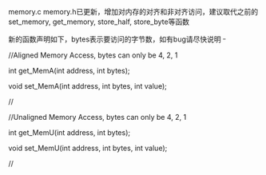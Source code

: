 memory.c memory.h已更新，增加对内存的对齐和非对齐访问，建议取代之前的set\_memory, get\_memory, store\_half, store\_byte等函数

新的函数声明如下，bytes表示要访问的字节数，如有bug请尽快说明 <sup>_</sup>

//Aligned Memory Access, bytes can only be 4, 2, 1

int get\_MemA(int address, int bytes);

void set\_MemA(int address, int bytes, int value);

//

//Unaligned Memory Access, bytes can only be 4, 2, 1

int get\_MemU(int address, int bytes);

void set\_MemU(int address, int bytes, int value);

//